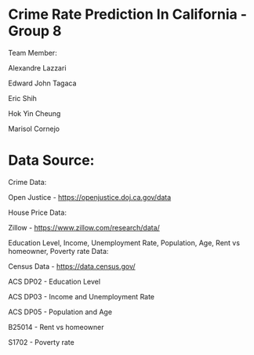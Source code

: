 # Crime Rate Prediction In California - Group 8 
Team Member:

Alexandre Lazzari

Edward John Tagaca

Eric Shih

Hok Yin Cheung

Marisol Cornejo

# Data Source:

Crime Data:

Open Justice - https://openjustice.doj.ca.gov/data

House Price Data: 

Zillow - https://www.zillow.com/research/data/

Education Level, Income, Unemployment Rate, Population, Age, Rent vs homeowner, Poverty rate Data:

Census Data - https://data.census.gov/

ACS DP02 - Education Level

ACS DP03 - Income and Unemployment Rate

ACS DP05 - Population and Age

B25014 - Rent vs homeowner

S1702 - Poverty rate

# 





